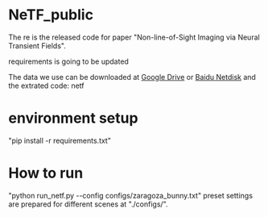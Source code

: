 # NeTF_public
The re is the released code for paper "Non-line-of-Sight Imaging via Neural Transient Fields".

requirements is going to be updated

The data we use can be downloaded at [Google Drive](https://drive.google.com/file/d/1kGVrFcNZZbZs0ute_roEOg5UkYeh3jRl/view?usp=sharing) or [Baidu Netdisk](https://pan.baidu.com/s/16lWXwhm8CbXWAumJmlw9MQ) and the extrated code: netf

# environment setup
"pip install -r requirements.txt"


# How to run
"python run_netf.py --config configs/zaragoza_bunny.txt"
preset settings are prepared for different scenes at "./configs/".

